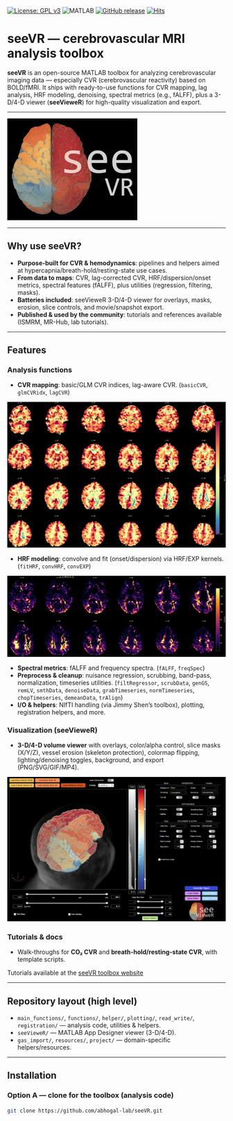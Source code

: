 [![License: GPL v3](https://img.shields.io/badge/License-GPLv3-blue.svg)](https://www.gnu.org/licenses/gpl-3.0)
![MATLAB](https://img.shields.io/badge/MATLAB-R2020+-orange.svg)
[![GitHub release](https://img.shields.io/github/v/release/abhogal-lab/seeVR)](https://github.com/abhogal-lab/seeVR/releases)
[![Hits](https://hits.sh/github.com/abhogal-lab/seeVR.svg?style=flat-square&color=blue&label=views)](https://hits.sh/github.com/abhogal-lab/seeVR/)

# seeVR — cerebrovascular MRI analysis toolbox

**seeVR** is an open-source MATLAB toolbox for analyzing cerebrovascular imaging data — especially CVR (cerebrovascular reactivity) based on BOLD/fMRI. It ships with ready-to-use functions for CVR mapping, lag analysis, HRF modeling, denoising, spectral metrics (e.g., fALFF), plus a 3-D/4-D viewer (**seeVieweR**) for high-quality visualization and export.

---

<img src="docs/logo.png" alt="Logo" width="300"/>

---

## Why use seeVR?

- **Purpose-built for CVR & hemodynamics**: pipelines and helpers aimed at hypercapnia/breath-hold/resting-state use cases.  
- **From data to maps**: CVR, lag-corrected CVR, HRF/dispersion/onset metrics, spectral features (fALFF), plus utilities (regression, filtering, masks).  
- **Batteries included**: seeVieweR 3-D/4-D viewer for overlays, masks, erosion, slice controls, and movie/snapshot export.  
- **Published & used by the community**: tutorials and references available (ISMRM, MR-Hub, lab tutorials).  

---

## Features

### Analysis functions
- **CVR mapping**: basic/GLM CVR indices, lag-aware CVR. (`basicCVR`, `glmCVRidx`, `lagCVR`) 

<img src="docs/CVR.png" alt="Logo" width="600"/>

- **HRF modeling**: convolve and fit (onset/dispersion) via HRF/EXP kernels. (`fitHRF`, `convHRF`, `convEXP`)  

<img src="docs/dispersion.png" alt="Logo" width="600"/>


- **Spectral metrics**: fALFF and frequency spectra. (`fALFF`, `freqSpec`)  
- **Preprocess & cleanup**: nuisance regression, scrubbing, band-pass, normalization, timeseries utilities. (`filtRegressor`, `scrubData`, `genGS`, `remLV`, `smthData`, `denoiseData`, `grabTimeseries`, `normTimeseries`, `chopTimeseries`, `demeanData`, `trAlign`)  
- **I/O & helpers**: NIfTI handling (via Jimmy Shen’s toolbox), plotting, registration helpers, and more.  

### Visualization (seeVieweR)
- **3-D/4-D volume viewer** with overlays, color/alpha control, slice masks (X/Y/Z), vessel erosion (skeleton protection), colormap flipping, lighting/denoising toggles, background, and export (PNG/SVG/GIF/MP4).  

![LOGO](docs/volumetric.png)

### Tutorials & docs
- Walk-throughs for **CO₂ CVR** and **breath-hold/resting-state CVR**, with template scripts.

Tutorials available at the [seeVR toolbox website](https://www.seevr.nl/tutorials/)


---

## Repository layout (high level)

- `main_functions/`, `functions/`, `helper/`, `plotting/`, `read_write/`, `registration/` — analysis code, utilities & helpers.  
- `seeVieweR/` — MATLAB App Designer viewer (3-D/4-D).  
- `gas_import/`, `resources/`, `project/` — domain-specific helpers/resources.  

---

## Installation

### Option A — clone for the toolbox (analysis code)
```bash
git clone https://github.com/abhogal-lab/seeVR.git
